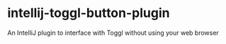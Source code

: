 # intellij-toggl-button-plugin
An IntelliJ plugin to interface with Toggl without using your web browser
